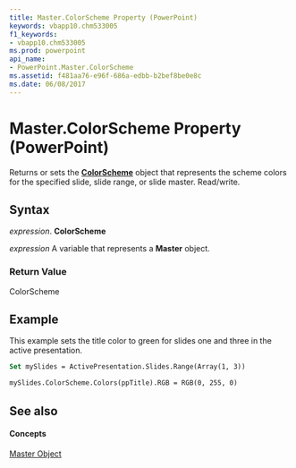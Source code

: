 ```yaml
---
title: Master.ColorScheme Property (PowerPoint)
keywords: vbapp10.chm533005
f1_keywords:
- vbapp10.chm533005
ms.prod: powerpoint
api_name:
- PowerPoint.Master.ColorScheme
ms.assetid: f481aa76-e96f-686a-edbb-b2bef8be0e8c
ms.date: 06/08/2017
---
```



# Master.ColorScheme Property (PowerPoint)

Returns or sets the **[ColorScheme](colorscheme-object-powerpoint.md)** object that represents the scheme colors for the specified slide, slide range, or slide master. Read/write.


## Syntax

 _expression_. **ColorScheme**

 _expression_ A variable that represents a **Master** object.


### Return Value

ColorScheme


## Example

This example sets the title color to green for slides one and three in the active presentation.


```vb
Set mySlides = ActivePresentation.Slides.Range(Array(1, 3))

mySlides.ColorScheme.Colors(ppTitle).RGB = RGB(0, 255, 0)
```


## See also


#### Concepts


[Master Object](master-object-powerpoint.md)

